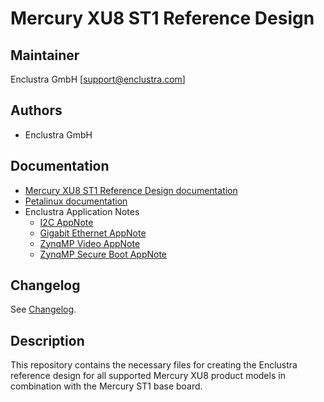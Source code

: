 # Mercury XU8 ST1 Reference Design

## Maintainer

Enclustra GmbH [support@enclustra.com]

## Authors

* Enclustra GmbH

## Documentation

* [Mercury XU8 ST1 Reference Design documentation](./reference_design/doc/Mercury_XU8_ST1.pdf)
* [Petalinux documentation](https://github.com/enclustra/PetalinuxDocumentation)
* Enclustra Application Notes
  - [I2C AppNote](https://github.com/enclustra/I2CAppNote)
  - [Gigabit Ethernet AppNote](https://github.com/enclustra/GigabitEthernetAppNote)
  - [ZynqMP Video AppNote](https://github.com/enclustra/ZynqMpVideoAppNote)
  - [ZynqMP Secure Boot AppNote](https://github.com/enclustra/ZynqMPSecureBootAppNote)

## Changelog
See [Changelog](changelog.md).

## Description
This repository contains the necessary files for creating the Enclustra reference design for all supported Mercury XU8 product models in combination with the Mercury ST1 base board.
